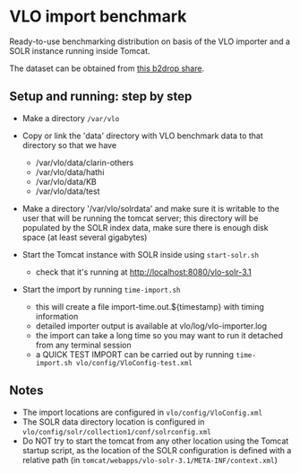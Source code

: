 # VLO import benchmark

Ready-to-use benchmarking distribution on basis of the VLO importer and a SOLR
instance running inside Tomcat. 

The dataset can be obtained from 
[this b2drop share](https://b2drop.eudat.eu/public.php?service=files&t=a3e18f04e900fab527e4af3727524f55).

## Setup and running: step by step

- Make a directory `/var/vlo`

- Copy or link the 'data' directory with VLO benchmark data to that directory so
that we have
  * /var/vlo/data/clarin-others
  * /var/vlo/data/hathi
  * /var/vlo/data/KB
  * /var/vlo/data/test

- Make a directory '/var/vlo/solrdata' and make sure it is writable to the user
that will be running the tomcat server; this directory will be populated by
the SOLR index data, make sure there is enough disk space (at least several
gigabytes)
	
- Start the Tomcat instance with SOLR inside using `start-solr.sh`
  * check that it's running at <http://localhost:8080/vlo-solr-3.1>

- Start the import by running `time-import.sh`
  * this will create a file import-time.out.${timestamp} with timing information
  * detailed importer output is available at vlo/log/vlo-importer.log
  * the import can take a long time so you may want to run it detached from
  any terminal session
  * a QUICK TEST IMPORT can be carried out by running
 		`time-import.sh vlo/config/VloConfig-test.xml`

## Notes

- The import locations are configured in `vlo/config/VloConfig.xml`
- The SOLR data directory location is configured in
`vlo/config/solr/collection1/conf/solrconfig.xml`
- Do NOT try to start the tomcat from any other location using the Tomcat 
startup script, as the location of the SOLR configuration is defined with a 
relative path (in `tomcat/webapps/vlo-solr-3.1/META-INF/context.xml`)
